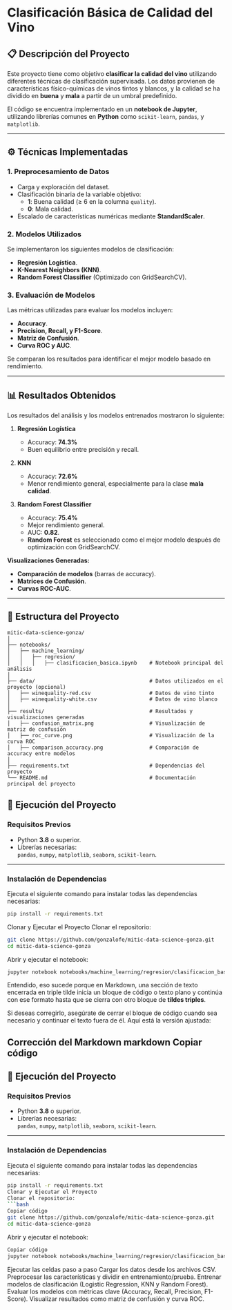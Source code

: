 # Clasificación Básica de Calidad del Vino

## 📋 Descripción del Proyecto
Este proyecto tiene como objetivo **clasificar la calidad del vino** utilizando diferentes técnicas de clasificación supervisada. Los datos provienen de características físico-químicas de vinos tintos y blancos, y la calidad se ha dividido en **buena** y **mala** a partir de un umbral predefinido.

El código se encuentra implementado en un **notebook de Jupyter**, utilizando librerías comunes en **Python** como `scikit-learn`, `pandas`, y `matplotlib`.

---

## ⚙️ Técnicas Implementadas

### **1. Preprocesamiento de Datos**
- Carga y exploración del dataset.
- Clasificación binaria de la variable objetivo:
  - **1**: Buena calidad (≥ 6 en la columna `quality`).
  - **0**: Mala calidad.
- Escalado de características numéricas mediante **StandardScaler**.

### **2. Modelos Utilizados**
Se implementaron los siguientes modelos de clasificación:
- **Regresión Logística**.
- **K-Nearest Neighbors (KNN)**.
- **Random Forest Classifier** (Optimizado con GridSearchCV).

### **3. Evaluación de Modelos**
Las métricas utilizadas para evaluar los modelos incluyen:
- **Accuracy**.
- **Precision, Recall, y F1-Score**.
- **Matriz de Confusión**.
- **Curva ROC y AUC**.

Se comparan los resultados para identificar el mejor modelo basado en rendimiento.

---

## 📊 Resultados Obtenidos
Los resultados del análisis y los modelos entrenados mostraron lo siguiente:

1. **Regresión Logística**
   - Accuracy: **74.3%**
   - Buen equilibrio entre precisión y recall.

2. **KNN**
   - Accuracy: **72.6%**
   - Menor rendimiento general, especialmente para la clase **mala calidad**.

3. **Random Forest Classifier**
   - Accuracy: **75.4%**
   - Mejor rendimiento general.
   - AUC: **0.82**.
   - **Random Forest** es seleccionado como el mejor modelo después de optimización con GridSearchCV.

**Visualizaciones Generadas:**
- **Comparación de modelos** (barras de accuracy).
- **Matrices de Confusión**.
- **Curvas ROC-AUC**.

---

## 📂 **Estructura del Proyecto**

```plaintext
mitic-data-science-gonza/
│
├── notebooks/
│   ├── machine_learning/
│   │   ├── regresion/
│   │   │   ├── clasificacion_basica.ipynb    # Notebook principal del análisis
│
├── data/                                     # Datos utilizados en el proyecto (opcional)
│   ├── winequality-red.csv                   # Datos de vino tinto
│   ├── winequality-white.csv                 # Datos de vino blanco
│
├── results/                                  # Resultados y visualizaciones generadas
│   ├── confusion_matrix.png                  # Visualización de matriz de confusión
│   ├── roc_curve.png                         # Visualización de la curva ROC
│   ├── comparison_accuracy.png               # Comparación de accuracy entre modelos
│
├── requirements.txt                          # Dependencias del proyecto
└── README.md                                 # Documentación principal del proyecto
```


## 🚀 **Ejecución del Proyecto**

### **Requisitos Previos**
- Python **3.8** o superior.
- Librerías necesarias:  
  `pandas`, `numpy`, `matplotlib`, `seaborn`, `scikit-learn`.

---

### **Instalación de Dependencias**

Ejecuta el siguiente comando para instalar todas las dependencias necesarias:

```bash
pip install -r requirements.txt
```
Clonar y Ejecutar el Proyecto
Clonar el repositorio:
```bash
git clone https://github.com/gonzalofe/mitic-data-science-gonza.git
cd mitic-data-science-gonza
```
Abrir y ejecutar el notebook:
```bash
jupyter notebook notebooks/machine_learning/regresion/clasificacion_basica.ipynb
```

Entendido, eso sucede porque en Markdown, una sección de texto encerrada en triple tilde inicia un bloque de código o texto plano y continúa con ese formato hasta que se cierra con otro bloque de **tildes triples**.

Si deseas corregirlo, asegúrate de cerrar el bloque de código cuando sea necesario y continuar el texto fuera de él. Aquí está la versión ajustada:

Corrección del Markdown
markdown
Copiar código
---

## 🚀 **Ejecución del Proyecto**

### **Requisitos Previos**
- Python **3.8** o superior.
- Librerías necesarias:  
  `pandas`, `numpy`, `matplotlib`, `seaborn`, `scikit-learn`.

---

### **Instalación de Dependencias**

Ejecuta el siguiente comando para instalar todas las dependencias necesarias:

```bash
pip install -r requirements.txt
Clonar y Ejecutar el Proyecto
Clonar el repositorio:
```bash
Copiar código
git clone https://github.com/gonzalofe/mitic-data-science-gonza.git
cd mitic-data-science-gonza
```
Abrir y ejecutar el notebook:
```bash
Copiar código
jupyter notebook notebooks/machine_learning/regresion/clasificacion_basica.ipynb
```
Ejecutar las celdas paso a paso
Cargar los datos desde los archivos CSV.
Preprocesar las características y dividir en entrenamiento/prueba.
Entrenar modelos de clasificación (Logistic Regression, KNN y Random Forest).
Evaluar los modelos con métricas clave (Accuracy, Recall, Precision, F1-Score).
Visualizar resultados como matriz de confusión y curva ROC.

